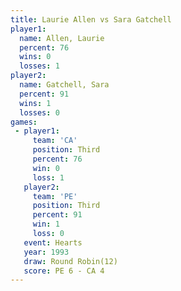 ```yaml
---
title: Laurie Allen vs Sara Gatchell
player1:              
  name: Allen, Laurie 
  percent: 76         
  wins: 0             
  losses: 1           
player2:              
  name: Gatchell, Sara
  percent: 91         
  wins: 1             
  losses: 0           
games:
 - player1:         
     team: 'CA'     
     position: Third
     percent: 76    
     win: 0         
     loss: 1        
   player2:         
     team: 'PE'     
     position: Third
     percent: 91    
     win: 1         
     loss: 0        
   event: Hearts        
   year: 1993           
   draw: Round Robin(12)
   score: PE 6 - CA 4   
---
```

